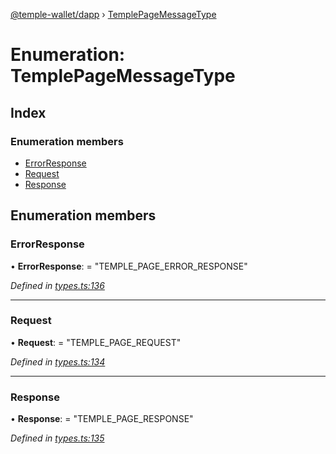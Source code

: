 [@temple-wallet/dapp](../README.md) › [TemplePageMessageType](templepagemessagetype.md)

# Enumeration: TemplePageMessageType

## Index

### Enumeration members

* [ErrorResponse](templepagemessagetype.md#errorresponse)
* [Request](templepagemessagetype.md#request)
* [Response](templepagemessagetype.md#response)

## Enumeration members

###  ErrorResponse

• **ErrorResponse**: = "TEMPLE_PAGE_ERROR_RESPONSE"

*Defined in [types.ts:136](https://github.com/madfish-solutions/templewallet-dapp/blob/da1b569/src/types.ts#L136)*

___

###  Request

• **Request**: = "TEMPLE_PAGE_REQUEST"

*Defined in [types.ts:134](https://github.com/madfish-solutions/templewallet-dapp/blob/da1b569/src/types.ts#L134)*

___

###  Response

• **Response**: = "TEMPLE_PAGE_RESPONSE"

*Defined in [types.ts:135](https://github.com/madfish-solutions/templewallet-dapp/blob/da1b569/src/types.ts#L135)*
